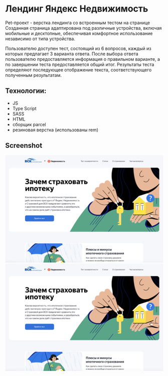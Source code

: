 # Лендинг Яндекс Недвижимость

Pet-проект - верстка лендинга со встроенным тестом на странице
Созданная страница адаптирована под различные устройства, включая мобильные и десктопные, обеспечивая комфортное использование независимо от типа устройства.

Пользователю доступен тест, состоящий из 6 вопросов, каждый из которых предлагает 3 варианта ответа. После выбора ответа пользователю предоставляется информация о правильном варианте, а по завершении теста предоставляется общий итог. Результаты теста определяют последующее отображение текста, соответствующего полученным результатам.

## Технологии:

- JS
- Type Script
- SASS
- HTML
- сборщик parcel
- резиновая верстка (использованы rem)

## Screenshot

![Desktop screenshot](./screenshot/screenshot.png)
![Desktop screenshot](./screenshot/screenshot.png)
